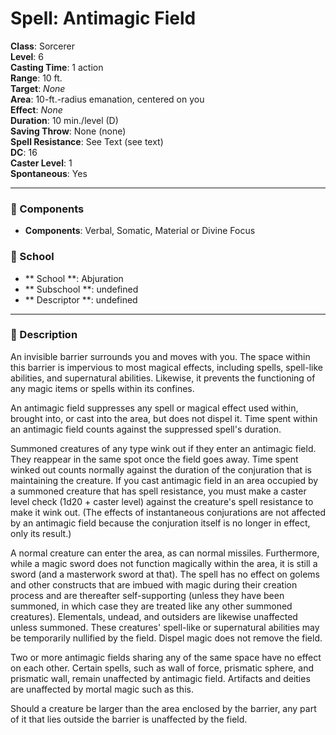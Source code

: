 
# Spell: Antimagic Field
**Class**: Sorcerer  
**Level**: 6  
**Casting Time**: 1 action  
**Range**: 10 ft.  
**Target**: _None_  
**Area**: 10-ft.-radius emanation, centered on you  
**Effect**: _None_  
**Duration**: 10 min./level (D)  
**Saving Throw**: None (none)  
**Spell Resistance**: See Text (see text)  
**DC**: 16  
**Caster Level**: 1  
**Spontaneous**: Yes

---

### 🔮 Components
- **Components**: Verbal, Somatic, Material or Divine Focus

### 🏫 School
- ** School **: Abjuration
- ** Subschool **: undefined
- ** Descriptor **: undefined
---

### 📜 Description
An invisible barrier surrounds you and moves with you. The space within this barrier is impervious to most magical effects, including spells, spell-like abilities, and supernatural abilities. Likewise, it prevents the functioning of any magic items or spells within its confines.

An antimagic field suppresses any spell or magical effect used within, brought into, or cast into the area, but does not dispel it. Time spent within an antimagic field counts against the suppressed spell's duration. 

Summoned creatures of any type wink out if they enter an antimagic field. They reappear in the same spot once the field goes away. Time spent winked out counts normally against the duration of the conjuration that is maintaining the creature. If you cast antimagic field in an area occupied by a summoned creature that has spell resistance, you must make a caster level check (1d20 + caster level) against the creature's spell resistance to make it wink out. (The effects of instantaneous conjurations are not affected by an antimagic field because the conjuration itself is no longer in effect, only its result.) 

A normal creature can enter the area, as can normal missiles. Furthermore, while a magic sword does not function magically within the area, it is still a sword (and a masterwork sword at that). The spell has no effect on golems and other constructs that are imbued with magic during their creation process and are thereafter self-supporting (unless they have been summoned, in which case they are treated like any other summoned creatures). Elementals, undead, and outsiders are likewise unaffected unless summoned. These creatures' spell-like or supernatural abilities may be temporarily nullified by the field. Dispel magic does not remove the field. 

Two or more antimagic fields sharing any of the same space have no effect on each other. Certain spells, such as wall of force, prismatic sphere, and prismatic wall, remain unaffected by antimagic field. Artifacts and deities are unaffected by mortal magic such as this. 

Should a creature be larger than the area enclosed by the barrier, any part of it that lies outside the barrier is unaffected by the field.
